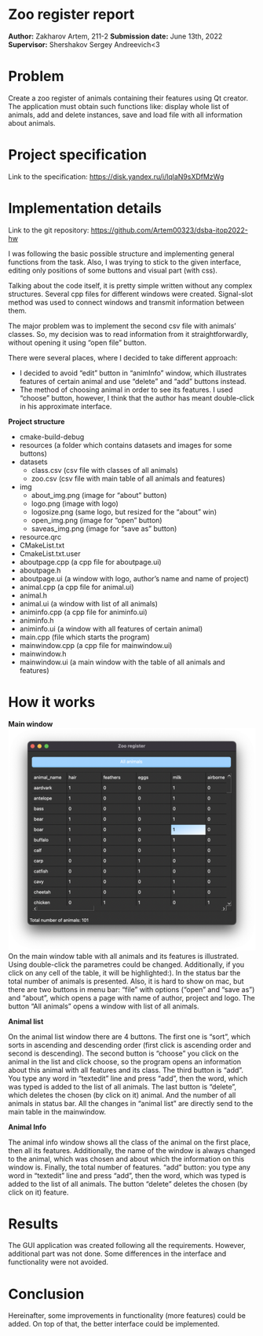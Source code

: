 # Zoo register report

**Author:** Zakharov Artem, 211-2
**Submission date:** June 13th, 2022
**Supervisor:** Shershakov Sergey Andreevich<3

# Problem
Create a zoo register of animals containing their features using Qt creator. The application must obtain such functions like: display whole list of animals, add and delete instances, save and load file with all information about animals. 

# Project specification 
Link to the specification: https://disk.yandex.ru/i/lqlaN9sXDfMzWg

# Implementation details
Link to the git repository: https://github.com/Artem00323/dsba-itop2022-hw

I was following the basic possible structure and implementing general functions from the task. Also, I was trying to stick to the given interface, editing only positions of some buttons and visual part (with css). 

Talking about the code itself, it is pretty simple written without any complex structures. Several cpp files for different windows were created. Signal-slot method was used to connect windows and transmit information between them. 

The major problem was to implement the second csv file with animals’ classes. So, my decision was to read information from it straightforwardly, without opening it using “open file” button.

There were several places, where I decided to take different approach:
-	I decided to avoid “edit” button in “animInfo” window, which illustrates features of certain animal and use “delete” and “add” buttons instead.
-	The method of choosing animal in order to see its features. I used “choose” button, however, I think that the author has meant double-click in his approximate interface.

**Project structure**

-	cmake-build-debug
-	resources		(a folder which contains datasets and images for some buttons)
  -	datasets
    -	class.csv 		(csv file with classes of all animals)
    - zoo.csv 		(csv file with main table of all animals and features)
  -	img
    -	about_img.png 		(image for “about” button)
    -	logo.png 			(image with logo)
    -	logosize.png 			(same logo, but resized for the “about” win)
    -	open_img.png 		(image for “open” button)
    -	saveas_img.png 		(image for “save as” button)
  -	resource.qrc
-	CMakeList.txt
-	CmakeList.txt.user
-	aboutpage.cpp 		(a cpp file for aboutpage.ui)
-	aboutpage.h
-	aboutpage.ui 		(a window with logo, author’s name and name of project)
-	animal.cpp 		(a cpp file for animal.ui)
-	animal.h
-	animal.ui 			(a window with list of all animals)
-	animinfo.cpp 		(a cpp file for animinfo.ui)
-	animinfo.h
-	animinfo.ui 		(a window with all features of certain animal)
-	main.cpp			(file which starts the program)
-	mainwindow.cpp 		(a cpp file for mainwindow.ui)
-	mainwindow.h
-	mainwindow.ui 		(a main window with the table of all animals and features)

# How it works

**Main window**
![Screenshot](mainwindow.png)
On the main window table with all animals and its features is illustrated. Using double-click the parametres could be changed. Additionally, if you click on any cell of the table, it will be highlighted:). In the status bar the total number of animals is presented. Also, it is hard to show on mac, but there are two buttons in menu bar: “file” with options (“open” and “save as”) and “about”, which opens a page with name of author, project and logo. The button “All animals” opens a window with list of all animals. 

**Animal list**

 
On the animal list window there are 4 buttons. The first one is “sort”, which sorts in ascending and descending order (first click is ascending order and second is descending). The second button is “choose” you click on the animal in the list and click choose, so the program opens an information about this animal with all features and its class. The third button is “add”. You type any word in “textedit” line and press “add”, then the word, which was typed is added to the list of all animals. The last button is “delete”, which deletes the chosen (by click on it) animal. And the number of all animals in status bar. All the changes in “animal list” are directly send to the main table in the mainwindow.

**Animal Info**
 
The animal info window shows all the class of the animal on the first place, then all its features. Additionally, the name of the window is always changed to the animal, which was chosen and about which the information on this window is. Finally, the total number of features. “add” button: you type any word in “textedit” line and press “add”, then the word, which was typed is added to the list of all animals. The button “delete” deletes the chosen (by click on it) feature.

# Results

The GUI application was created following all the requirements. However, additional part was not done. Some differences in the interface and functionality were not avoided.

# Conclusion
Hereinafter, some improvements in functionality (more features) could be added. On top of that, the better interface could be implemented.
